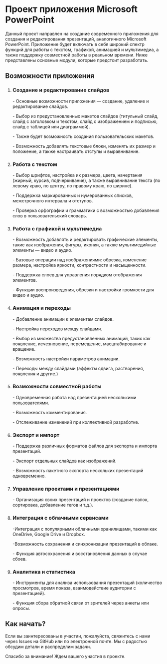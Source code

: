 <!-- README для проекта разработки приложения Microsoft PowerPoint -->

<h1>Проект приложения Microsoft PowerPoint</h1>

<p>
    Данный проект направлен на создание современного приложения для создания и редактирования презентаций, аналогичного Microsoft PowerPoint. 
    Приложение будет включать в себя широкий спектр функций для работы с текстом, графикой, анимацией и мультимедиа, а также поддержку 
    совместной работы в реальном времени. Ниже представлены основные модули, которые предстоит разработать.
</p>

<h2>Возможности приложения</h2>

<ol>
    <li>
        <h3>Создание и редактирование слайдов</h3>
        <p>
              <p> - Основные возможности приложения — создание, удаление и редактирование слайдов. </p>
              <p> - Выбор из предустановленных макетов слайдов (титульный слайд, слайд с заголовком и текстом, слайд с изображением и подписью, слайд с таблицей или диаграммой).</p>
             <p>  - Также будет возможность создания пользовательских макетов. </p>
             <p>  - Возможность добавлять текстовые блоки, изменять их размер и положение, а также настраивать отступы и выравнивание.</p>
        </p>
    </li>
    <li>
        <h3>Работа с текстом</h3>
        <p>
             <p> - Выбор шрифтов, настройка их размера, цвета, начертания (жирный, курсив, подчеркивание), а также выравнивание текста (по левому краю, по центру, по правому краю, по ширине). </p>
             <p> - Поддержка маркированных и нумерованных списков, межстрочного интервала и отступов. </p>
             <p> - Проверка орфографии и грамматики с возможностью добавления слов в пользовательский словарь.</p>
        </p>
    </li>
    <li>
        <h3>Работа с графикой и мультимедиа</h3>
        <p>
             <p> - Возможность добавлять и редактировать графические элементы, такие как изображения, фигуры, иконки, а также мультимедийные элементы — видео и аудио.</p>
             <p> - Базовые операции над изображениями: обрезка, изменение размера, настройка яркости, контрастности и насыщенности.</p>
             <p> - Поддержка слоев для управления порядком отображения элементов. </p>
             <p> - Функции воспроизведения, обрезки и настройки громкости для видео и аудио. </p>
        </p>
    </li>    
    <li>
        <h3>Анимация и переходы</h3>
        <p>
             <p> - Добавление анимации к элементам слайдов.</p>
             <p> - Настройка переходов между слайдами.</p>
             <p> - Выбор из множества предустановленных анимаций, таких как появление, исчезновение, перемещение, масштабирование и вращение.</p> 
             <p> - Возможность настройки параметров анимации.</p>
             <p> - Переходы между слайдами (эффекты сдвига, растворения, появления и другие.)</p>
        </p>
    </li>    
    <li>
        <h3>Возможности совместной работы</h3>
        <p>
             <p> - Одновременная работа над презентацией несколькими пользователями.</p>
             <p> - Возможность комментирования.</p>
             <p> - Отслеживание изменений при коллективной разработке. </p>
        </p>
    </li>    
    <li>
        <h3>Экспорт и импорт</h3>
        <p>
              <p> - Поддержка различных форматов файлов для экспорта и импорта презентаций.</p>
              <p> - Экспорт отдельных слайдов как изображений.</p>
              <p> - Возможность пакетного экспорта нескольких презентаций одновременно.</p>
        </p>
    </li>    
    <li>
        <h3>Управление проектами и презентациями</h3>
        <p>
             <p> - Организация своих презентаций и проектов (создание папок, сортировка, добавление тегов и т.д.).</p> 
        </p>
    </li>    
    <li>
        <h3>Интеграция с облачными сервисами</h3>
        <p>
             <p> -Интеграция с популярными облачными хранилищами, такими как OneDrive, Google Drive и Dropbox. </p>
             <p> -Возможность сохранения и синхронизации презентаций в облаке.</p>
             <p> - Функция автосохранения и восстановления данных в случае сбоев.</p>
        </p>
    </li>    
    <li>
        <h3>Аналитика и статистика</h3>
        <p>
            <p> - Инструменты для анализа использования презентаций (количество просмотров, время показа, взаимодействие аудитории с презентацией). </p>
            <p> - Функция сбора обратной связи от зрителей через анкеты или опросы.</p>
        </p>
    </li>
</ol>

<h2>Как начать?</h2>

<p>
    Если вы заинтересованы в участии, пожалуйста, свяжитесь с нами через Issues на GitHub или по электронной почте. 
    Мы с радостью обсудим детали и распределим задачи.
</p>

<p>Спасибо за внимание! Ждем вашего участия в проекте.</p>
